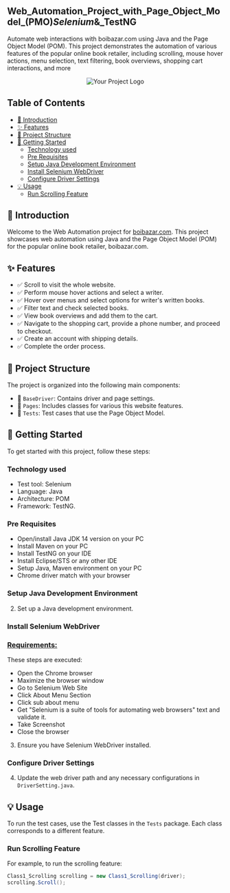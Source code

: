 ## Web_Automation_Project_with_Page_Object_Model_(PMO)_Selenium_&_TestNG
Automate web interactions with boibazar.com using Java and the Page Object Model (POM). This project demonstrates the automation of various features of the popular online book retailer, including scrolling, mouse hover actions, menu selection, text filtering, book overviews, shopping cart interactions, and more
<p align="center">
  <img src="https://www.boibazar.com/asset/images/logo_bn.png" alt="Your Project Logo">
</p>


## Table of Contents

- [🚀 Introduction](#-introduction)
- [✨ Features](#-features)
- [📁 Project Structure](#-project-structure)
- [🏁 Getting Started](#-getting-started)
  - [Technology used](#Technology-used)
  - [Pre Requisites](#Pre-Requisites)
  - [Setup Java Development Environment](#setup-java-development-environment)
  - [Install Selenium WebDriver](#install-selenium-webdriver)
  - [Configure Driver Settings](#configure-driver-settings)
- [💡 Usage](#-usage)
  - [Run Scrolling Feature](#run-scrolling-feature)
  

## 🚀 Introduction

Welcome to the Web Automation project for [boibazar.com](https://www.boibazar.com/). This project showcases web automation using Java and the Page Object Model (POM) for the popular online book retailer, boibazar.com.

## ✨ Features

- ✅ Scroll to visit the whole website.
- ✅ Perform mouse hover actions and select a writer.
- ✅ Hover over menus and select options for writer's written books.
- ✅ Filter text and check selected books.
- ✅ View book overviews and add them to the cart.
- ✅ Navigate to the shopping cart, provide a phone number, and proceed to checkout.
- ✅ Create an account with shipping details.
- ✅ Complete the order process.

## 📁 Project Structure

The project is organized into the following main components:

- 📂 `BaseDriver`: Contains driver and page settings.
- 📂 `Pages`: Includes classes for various this website features.
- 📂 `Tests`: Test cases that use the Page Object Model.

## 🏁 Getting Started

To get started with this project, follow these steps:

### Technology used

- Test tool: Selenium
- Language: Java
- Architecture: POM
- Framework: TestNG.
### Pre Requisites
- Open/install Java JDK 14 version on your PC
- Install Maven on your PC
- Install TestNG on your IDE
- Install Eclipse/STS or any other IDE
- Setup Java, Maven environment on your PC
- Chrome driver match with your browser

### Setup Java Development Environment

2. Set up a Java development environment.

### Install Selenium WebDriver

### **[Requirements:](url)**
These steps are executed:

- Open the Chrome browser
- Maximize the browser window
- Go to  Selenium Web Site
- Click About Menu Section
- Click sub about menu
- Get "Selenium is a suite of tools for automating web browsers" text and validate it.
- Take Screenshot
- Close the browser
3. Ensure you have Selenium WebDriver installed.

### Configure Driver Settings

4. Update the web driver path and any necessary configurations in `DriverSetting.java`.

## 💡 Usage

To run the test cases, use the Test classes in the `Tests` package. Each class corresponds to a different feature.

### Run Scrolling Feature

For example, to run the scrolling feature:

```java
Class1_Scrolling scrolling = new Class1_Scrolling(driver);
scrolling.Scroll();
